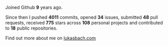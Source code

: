 Joined Github **9** years ago.

Since then I pushed **4011** commits, opened **34** issues, submitted **48** pull requests, received **775** stars across **108** personal projects and contributed to **18** public repositories.

Find out more about me on [lukasbach.com](https://lukasbach.com)
